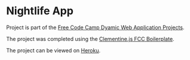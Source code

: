 # Nightlife App
Project is part of the [Free Code Camp Dyamic Web Application Projects](https://www.freecodecamp.com/challenges/build-a-nightlife-coordination-app).

The project was completed using the [Clementine.js FCC Boilerplate](http://www.clementinejs.com/).

The project can be viewed on [Heroku](#).



